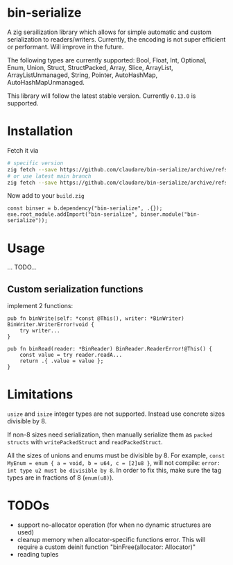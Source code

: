 # bin-serialize

A zig serailization library which allows for simple automatic and custom serialization to readers/writers. Currently, the encoding is not super efficient or performant. Will improve in the future.

The following types are currently supported: Bool, Float, Int, Optional, Enum, Union, Struct, StructPacked, Array, Slice, ArrayList, ArrayListUnmanaged, String, Pointer, AutoHashMap, AutoHashMapUnmanaged.

This library will follow the latest stable version. Currently `0.13.0` is supported.

# Installation

Fetch it via

```bash
# specific version
zig fetch --save https://github.com/claudare/bin-serialize/archive/refs/tags/{VERSION_TAG}.tar.gz
# or use latest main branch
zig fetch --save https://github.com/claudare/bin-serialize/archive/refs/heads/main.tar.gz
```

Now add to your `build.zig`

```zig
const binser = b.dependency("bin-serialize", .{});
exe.root_module.addImport("bin-serialize", binser.module("bin-serialize"));
```

# Usage

... TODO...

## Custom serialization functions

implement 2 functions:
```zig
pub fn binWrite(self: *const @This(), writer: *BinWriter) BinWriter.WriterError!void {
    try writer...
}

pub fn binRead(reader: *BinReader) BinReader.ReaderError!@This() {
    const value = try reader.readA...
    return .{ .value = value };
}
```

# Limitations

`usize` and `isize` integer types are not supported. Instead use concrete sizes divisible by 8.

If non-8 sizes need serialization, then manually serialize them as `packed structs` with `writePackedStruct` and `readPackedStruct`.

All the sizes of unions and enums must be divisible by 8. For example, `const MyEnum = enum { a = void, b = u64, c = [2]u8 }`, will not compile: `error: int type u2 must be divisible by 8`. In order to fix this, make sure the tag types are in fractions of 8 (`enum(u8)`).

<!-- # ideas
[] continious writer/reader. Provide a union to reader or writer and it would serialize events into a steam. Really good for one-way messaging protocols.
[] continious rpc. Provide reader and writer on Client and Server. Provide enum for both exgress (Server to Client) and ingress (Client to Server). Good for realtime applications. -->

# TODOs
 - support no-allocator operation (for when no dynamic structures are used)
 - cleanup memory when allocator-specific functions error. This will require a custom deinit function "binFree(allocator: Allocator)"
 - reading tuples
